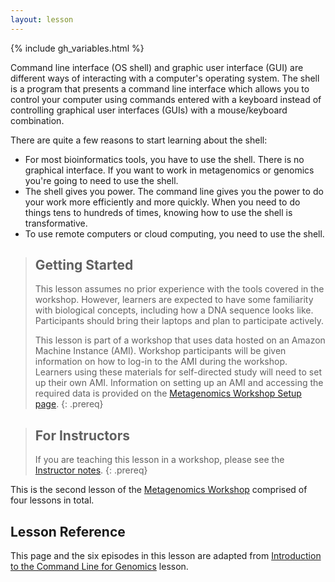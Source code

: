 ```yaml
---
layout: lesson
---
```

 
{% include gh_variables.html %}


Command line interface (OS shell) and graphic user interface (GUI) are different ways of interacting with a computer's operating system. The shell is a program that presents a command line interface which allows you to control your computer using commands entered with a keyboard instead of controlling graphical user interfaces (GUIs) with a mouse/keyboard combination.

There are quite a few reasons to start learning about the shell:

- For most bioinformatics tools, you have to use the shell. There is no graphical interface. If you want to work in metagenomics or genomics you're going to need to use the shell.
- The shell gives you power. The command line gives you the power to do your work more efficiently and more quickly. When you need to do things tens to hundreds of times, knowing how to use the shell is transformative.
- To use remote computers or cloud computing, you need to use the shell.

> ## Getting Started
>
> This lesson assumes no prior experience with the tools covered in the workshop. 
> However, learners are expected to have some familiarity with biological concepts,
> including how a DNA sequence looks like. Participants should bring their laptops and plan to participate actively. 
>
> This lesson is part of a workshop that uses data hosted on an Amazon Machine Instance (AMI). Workshop participants will be given 
> information on how
> to log-in to the AMI during the workshop. Learners using these materials for self-directed study will need to set up their own
> AMI. Information on setting up an AMI and accessing the required data is provided on the [Metagenomics Workshop Setup page](https://carpentries-lab.github.io/metagenomics-workshop/setup.html).
{: .prereq}

> ## For Instructors
>
> If you are teaching this lesson in a workshop, please see the 
> [Instructor notes](https://czirion.github.io/pangenomics-workshop/guide/index.html).
{: .prereq}


This is the second lesson of the [Metagenomics Workshop](https://carpentries-incubator.github.io/metagenomics-workshop/) comprised of four lessons in total. 

## Lesson Reference
This page and the six episodes in this lesson are adapted from [Introduction to the Command Line for Genomics](https://datacarpentry.org/shell-genomics/) lesson.
